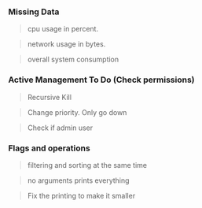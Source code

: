 ### Missing Data
> cpu usage in percent.

> network usage in bytes.

> overall system consumption


### Active Management To Do (Check permissions)
> Recursive Kill

> Change priority. Only go down

> Check if admin user

### Flags and operations
> filtering and sorting at the same time

> no arguments prints everything

> Fix the printing to make it smaller
